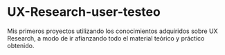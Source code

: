 # UX-Research-user-testeo
Mis primeros proyectos utilizando los conocimientos adquiridos sobre UX Research, a modo de ir afianzando todo el material teórico y práctico obtenido. 
